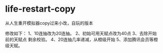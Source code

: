 # life-restart-copy
从人生重开模拟器copy过来小改，自玩的版本

修改如下：
1、10连抽改为20连抽。
2、初始可用天赋点改为40点
3、去除开始前的天赋点 剩余校验。
4、20连抽几率递减，从橙级开始
5、添加腾讯会员等橙级天赋。
